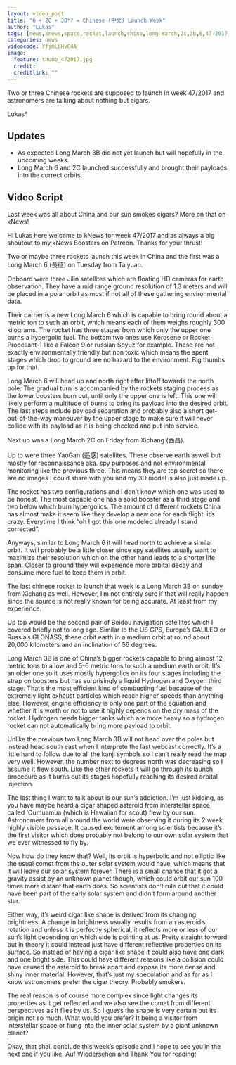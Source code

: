 ```yaml
---
layout: video_post
title: "6 + 2C + 3B*? = Chinese (中文) Launch Week"
author: "Lukas"
tags: [news,knews,space,rocket,launch,china,long-march,2c,3b,6,47-2017,2017]
categories: news
videocode: YfjmLbHvC4A
image:
  feature: thumb_472017.jpg
  credit: 
  creditlink: ""
---
```

Two or three Chinese rockets are supposed to launch in week 47/2017 and astronomers are talking about nothing but cigars.

Lukas*

Updates
---
- As expected Long March 3B did not yet launch but will hopefully in the upcoming weeks. 
- Long March 6 and 2C launched successfully and brought their payloads into the correct orbits.

Video Script
---
Last week was all about China and our sun smokes cigars? More on that on kNews! 

Hi Lukas here welcome to kNews for week 47/2017 and as always a big shoutout to my kNews Boosters on Patreon. Thanks for your thrust! 

Two or maybe three rockets launch this week in China and the first was a Long March 6 (長征) on Tuesday from Taiyuan.

Onboard were three Jilin satellites which are floating HD cameras for earth observation. They have a mid range ground resolution of 1.3 meters and will be placed in a polar orbit as most if not all of these gathering environmental data. 

Their carrier is a new Long March 6 which is capable to bring round about a metric ton to such an orbit, which means each of them weighs roughly 300 kilograms. The rocket has three stages from which only the upper one burns a hypergolic fuel. The bottom two ones use Kerosene or Rocket-Propellant-1 like a Falcon 9 or russian Soyuz for example. These are not exactly environmentally friendly but non toxic which means the spent stages which drop to ground are no hazard to the environment. Big thumbs up for that.

Long March 6 will head up and north right after liftoff towards the north pole. The gradual turn is accompanied by the rockets staging process as the lower boosters burn out, until only the upper one is left. This one will likely perform a multitude of burns to bring its payload into the desired orbit. The last steps include payload separation and probably also a short get-out-of-the-way maneuver by the upper stage to make sure it will never collide with its payload as it is being checked and put into service.

Next up was a Long March 2C on Friday from Xichang (西昌).

Up to were three YaoGan (遥感) satellites. These observe earth aswell but mostly for reconnaissance aka. spy purposes and not environmental monitoring like the previous three. This means they are top secret so there are no images I could share with you and my 3D model is also just made up. 

The rocket has two configurations and I don’t know which one was used to be honest. The most capable one has a solid booster as a third stage and two below which burn hypergolics. The amount of different rockets China has almost make it seem like they develop a new one for each flight. it’s crazy. Everytime I think “oh I got this one modeled already I stand corrected”.

Anyways, similar to Long March 6 it will head north to achieve a similar orbit. It will probably be a little closer since spy satellites usually want to maximize their resolution which on the other hand leads to a shorter life span. Closer to ground they will experience more orbital decay and consume more fuel to keep them in orbit. 

The last chinese rocket to launch that week is a Long March 3B on sunday from Xichang as well. However, I’m not entirely sure if that will really happen since the source is not really known for being accurate. At least from my experience.

Up top would be the second pair of Beidou navigation satellites which I covered briefly not to long ago. Similar to the US GPS, Europe’s GALILEO or Russia’s GLONASS, these orbit earth in a medium orbit at round about 20,000 kilometers and an inclination of 56 degrees. 

Long March 3B is one of China’s bigger rockets capable to bring almost 12 metric tons to a low and 5-6 metric tons to such a medium earth orbit. It’s an older one so it uses mostly hypergolics on its four stages including the strap on boosters but has surprisingly a liquid Hydrogen and Oxygen third stage. That’s the most efficient kind of combusting fuel because of the extremely light exhaust particles which reach higher speeds than anything else. However, engine efficiency is only one part of the equation and whether it is worth or not to use it highly depends on the dry mass of the rocket. Hydrogen needs bigger tanks which are more heavy so a hydrogen rocket can not automatically bring more payload to orbit. 

Unlike the previous two Long March 3B will not head over the poles but instead head south east when I interprete the last webcast correctly. It’s a little hard to follow due to all the kanji symbols so I can’t really read the map very well. However, the number next to degrees north was decreasing so I assume it flew south. Like the other rockets it will go through its launch procedure as it burns out its stages hopefully reaching its desired orbital injection. 

The last thing I want to talk about is our sun’s addiction. I’m just kidding, as you have maybe heard a cigar shaped asteroid from interstellar space called ‘Oumuamua (which is Hawaiian for scout) flew by our sun. Astronomers from all around the world were observing it during its 2 week highly visible passage. It caused excitement among scientists because it’s the first visitor which does probably not belong to our own solar system that we ever witnessed to fly by. 

Now how do they know that? Well, its orbit is hyperbolic and not elliptic like the usual comet from the outer solar system would have, which means that it will leave our solar system forever. There is a small chance that it got a gravity assist by an unknown planet though, which could orbit our sun 100 times more distant that earth does. So scientists don’t rule out that it could have been part of the early solar system and didn’t form around another star. 

Either way, it’s weird cigar like shape is derived from its changing brightness. A change in brightness usually results from an asteroid’s rotation and unless it is perfectly spherical, it reflects more or less of our sun’s light depending on which side is pointing at us. Pretty straight forward but in theory it could instead just have different reflective properties on its surface. So instead of having a cigar like shape it could also have one dark and one bright side. This could have different reasons like a collision could have caused the asteroid to break apart and expose its more dense and shiny inner material. However, that’s just my  speculation and as far as I know astronomers prefer the cigar theory. Probably smokers.

The real reason is of course more complex since light changes its properties as it get reflected and we also see the comet from different perspectives as it flies by us. So I guess the shape is very certain but its origin not so much. What would you prefer? It being a visitor from interstellar space or flung into the inner solar system by a giant unknown planet?

Okay, that shall conclude this week’s episode and I hope to see you in the next one if you like. Auf Wiedersehen and Thank You for reading! 

